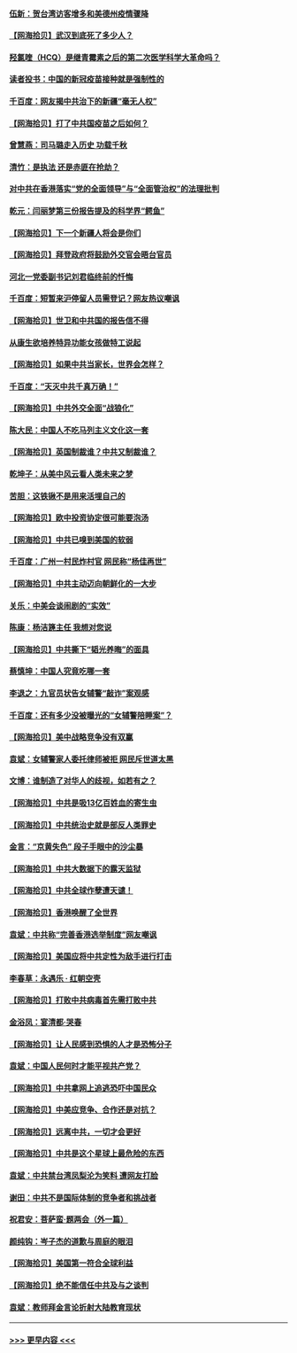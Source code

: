 #### [伍新：贺台湾访客增多和美德州疫情骤降](../pages/nsc993/n12865651.md?t=04091201) 
#### [【网海拾贝】武汉到底死了多少人？](../pages/nsc993/n12863707.md?t=04091201) 
#### [羟氯喹（HCQ）是继青霉素之后的第二次医学科学大革命吗？](../pages/nsc993/n12638564.md?t=04091201) 
#### [读者投书：中国的新冠疫苗接种就是强制性的](../pages/nsc993/n12859932.md?t=04091201) 
#### [千百度：网友揭中共治下的新疆“毫无人权”](../pages/nsc993/n12858385.md?t=04091201) 
#### [【网海拾贝】打了中共国疫苗之后如何？](../pages/nsc993/n12857866.md?t=04091201) 
#### [曾慧燕：司马璐走入历史 功载千秋](../pages/nsc993/n12856996.md?t=04091201) 
#### [清竹：是执法 还是赤匪在抢劫？](../pages/nsc993/n12856952.md?t=04091201) 
#### [对中共在香港落实“党的全面领导”与“全面管治权”的法理批判](../pages/nsc993/n12856929.md?t=04091201) 
#### [乾元：闫丽梦第三份报告提及的科学界“鳄鱼”](../pages/nsc993/n12855985.md?t=04091201) 
#### [【网海拾贝】下一个新疆人将会是你们](../pages/nsc993/n12855864.md?t=04091201) 
#### [【网海拾贝】拜登政府将鼓励外交官会晤台官员](../pages/nsc993/n12853615.md?t=04091201) 
#### [河北一党委副书记刘君临终前的忏悔](../pages/nsc993/n12849420.md?t=04091201) 
#### [千百度：短暂来沪停留人员需登记？网友热议嘲讽](../pages/nsc993/n12853497.md?t=04091201) 
#### [【网海拾贝】世卫和中共国的报告信不得](../pages/nsc993/n12850902.md?t=04091201) 
#### [从康生欲培养特异功能女孩做特工说起](../pages/nsc993/n12849289.md?t=04091201) 
#### [【网海拾贝】如果中共当家长，世界会怎样？](../pages/nsc993/n12848436.md?t=04091201) 
#### [千百度：“天灭中共千真万确！”](../pages/nsc993/n12845659.md?t=04091201) 
#### [【网海拾贝】中共外交全面“战狼化”](../pages/nsc993/n12845607.md?t=04091201) 
#### [陈大民：中国人不吃马列主义文化这一套](../pages/nsc993/n12842496.md?t=04091201) 
#### [【网海拾贝】英国制裁谁？中共又制裁谁？](../pages/nsc993/n12840909.md?t=04091201) 
#### [乾坤子：从美中风云看人类未来之梦](../pages/nsc993/n12840590.md?t=04091201) 
#### [苦胆：这铁锹不是用来活埋自己的](../pages/nsc993/n12839512.md?t=04091201) 
#### [【网海拾贝】欧中投资协定很可能要泡汤](../pages/nsc993/n12835122.md?t=04091201) 
#### [【网海拾贝】中共已嗅到美国的软弱](../pages/nsc993/n12832411.md?t=04091201) 
#### [千百度：广州一村民炸村官 网民称“杨佳再世”](../pages/nsc993/n12832380.md?t=04091201) 
#### [【网海拾贝】中共主动迈向朝鲜化的一大步](../pages/nsc993/n12829887.md?t=04091201) 
#### [关乐：中美会谈闹剧的“实效”](../pages/nsc993/n12826698.md?t=04091201) 
#### [陈康：杨洁篪主任  我想对您说](../pages/nsc993/n12826609.md?t=04091201) 
#### [【网海拾贝】中共撕下“韬光养晦”的面具](../pages/nsc993/n12826459.md?t=04091201) 
#### [蔡慎坤：中国人究竟吃哪一套](../pages/nsc993/n12826010.md?t=04091201) 
#### [李退之：九官员状告女辅警“敲诈”案观感](../pages/nsc993/n12823984.md?t=04091201) 
#### [千百度：还有多少没被曝光的“女辅警陪睡案”？](../pages/nsc993/n12822136.md?t=04091201) 
#### [【网海拾贝】美中战略竞争没有双赢](../pages/nsc993/n12822105.md?t=04091201) 
#### [袁斌：女辅警家人委托律师被拒 网民斥世道太黑](../pages/nsc993/n12822004.md?t=04091201) 
#### [文博：谁制造了对华人的歧视，如若有之？](../pages/nsc993/n12821635.md?t=04091201) 
#### [【网海拾贝】中共是吸13亿百姓血的寄生虫](../pages/nsc993/n12819191.md?t=04091201) 
#### [【网海拾贝】中共统治史就是部反人类罪史](../pages/nsc993/n12816738.md?t=04091201) 
#### [金言：“京黄失色” 段子手眼中的沙尘暴](../pages/nsc993/n12815700.md?t=04091201) 
#### [【网海拾贝】中共大数据下的露天监狱](../pages/nsc993/n12811075.md?t=04091201) 
#### [【网海拾贝】中共全球作孽遭天谴！](../pages/nsc993/n12810258.md?t=04091201) 
#### [【网海拾贝】香港唤醒了全世界](../pages/nsc993/n12809100.md?t=04091201) 
#### [袁斌：中共称“完善香港选举制度”网友嘲讽](../pages/nsc993/n12808994.md?t=04091201) 
#### [【网海拾贝】美国应将中共定性为敌手进行打击](../pages/nsc993/n12806870.md?t=04091201) 
#### [李春草：永遇乐 · 红朝空壳](../pages/nsc993/n12805365.md?t=04091201) 
#### [【网海拾贝】打败中共病毒首先需打败中共](../pages/nsc993/n12803930.md?t=04091201) 
#### [金浴凤：宴清都‧哭春](../pages/nsc993/n12801601.md?t=04091201) 
#### [【网海拾贝】让人民感到恐惧的人才是恐怖分子](../pages/nsc993/n12799347.md?t=04091201) 
#### [袁斌：中国人民何时才能平视共产党？](../pages/nsc993/n12799306.md?t=04091201) 
#### [【网海拾贝】中共拿网上追逃恐吓中国民众](../pages/nsc993/n12796905.md?t=04091201) 
#### [【网海拾贝】中美应竞争、合作还是对抗？](../pages/nsc993/n12794675.md?t=04091201) 
#### [【网海拾贝】远离中共，一切才会更好](../pages/nsc993/n12793572.md?t=04091201) 
#### [【网海拾贝】中共是这个星球上最危险的东西](../pages/nsc993/n12791400.md?t=04091201) 
#### [袁斌：中共禁台湾凤梨沦为笑料 遭网友打脸](../pages/nsc993/n12791335.md?t=04091201) 
#### [谢田：中共不是国际体制的竞争者和挑战者](../pages/nsc993/n12791212.md?t=04091201) 
#### [祝君安：菩萨蛮·题两会（外一篇）](../pages/nsc993/n12786801.md?t=04091201) 
#### [颜纯钩：岑子杰的道歉与周庭的眼泪](../pages/nsc993/n12786775.md?t=04091201) 
#### [【网海拾贝】美国第一符合全球利益](../pages/nsc993/n12786666.md?t=04091201) 
#### [【网海拾贝】绝不能信任中共及与之谈判](../pages/nsc993/n12784266.md?t=04091201) 
#### [袁斌：教师拜金言论折射大陆教育现状](../pages/nsc993/n12783868.md?t=04091201) 

----
#### [ >>> 更早内容 <<< ](../indexes/nsc993-earlier.md)
